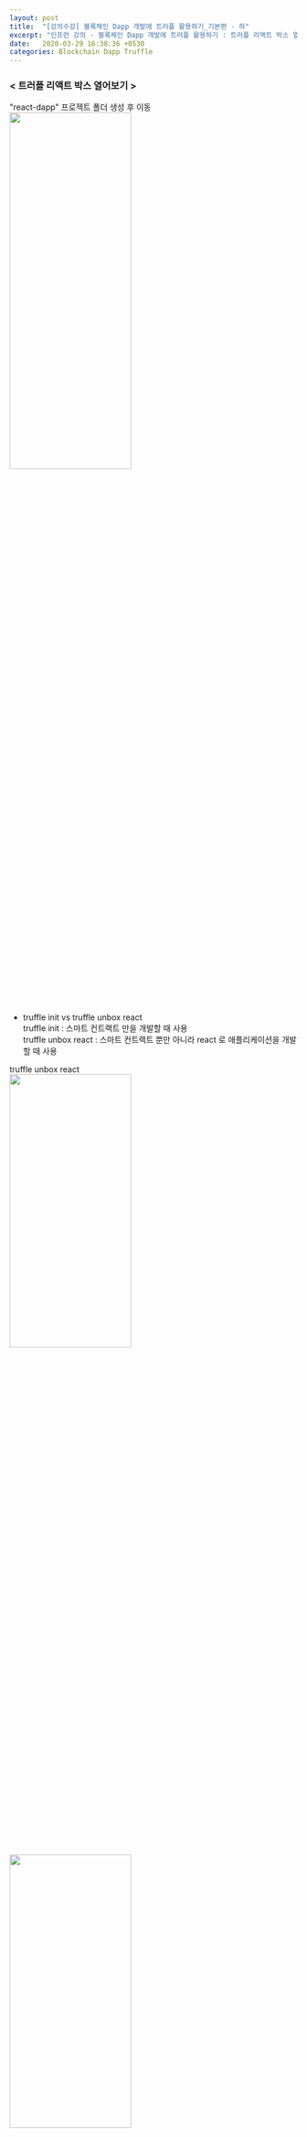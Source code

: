 ```yaml
---
layout: post
title:  "[강의수강] 블록체인 Dapp 개발에 트러플 활용하기_기본편 - 하"
excerpt: "인프런 강의 - 블록체인 Dapp 개발에 트러플 활용하기 : 트러플 리액트 박스 열어보기, 리액트 애플리케이션과 결합하기"
date:   2020-03-29 16:38:36 +0530
categories: Blockchain Dapp Truffle
---
```





<h3>< 트러플 리액트 박스 열어보기 ></h3>

"react-dapp" 프로젝트 폴더 생성 후 이동  
<img src="/assets/imgs/Blockchain&Truffle_24.png" width="65%" height="40%" >

+ truffle init vs truffle unbox react  
        truffle init : 스마트 컨트랙트 만을 개발할 때 사용    
        truffle unbox react : 스마트 컨트랙트 뿐만 아니라 react 로 애플리케이션을 개발할 때 사용


truffle unbox react  
<img src="/assets/imgs/Blockchain&Truffle_25.png" width="65%" height="35%" >
<img src="/assets/imgs/Blockchain&Truffle_26.png" width="65%" height="35%" >


react-dapp 프로젝트의 구조 ( dapp-example 프로젝트와 비교할 때, client 라는 디렉토리가 하나더 생성됨 )   
<img src="/assets/imgs/Blockchain&Truffle_27.png" width="120%" height="100%" >
+ client 디렉토리 : 애플리케이션을 위한 소스폴더  

컴파일 ( truffle compile )  
<img src="/assets/imgs/Blockchain&Truffle_28.png" width="80%" height="45%" >  

컴파일 결과 client/src/contracts 디렉토리에 Json 파일로 생성됨
<img src="/assets/imgs/Blockchain&Truffle_29.png" width="80%" height="45%" > 

컴파일된 Json 파일 App.js 상단에서 import 해서 사용 
  -> 컨트랙트 인스턴스, 메소드 사용 가능 
```
import SimpleStorageContract from "./contracts/SimpleStorage.json";
```

< 리액트 애플리케이션과 결합하기 >

truffle-config.js 파일의 networks 부분 로컬 Ganache 에 맞게 수정 후 배포
```
  networks: {
    develop: {
       host: "127.0.0.1",     // Localhost (default: none)
       port: 7545,            // Standard Ethereum port (default: none)
       network_id: "5777",       // Any network (default: none)
    }
```

getWeb3 -> truffle react box 에서 기본적으로 제공
```
import Web3 from "web3";

const getWeb3 = () =>
  new Promise((resolve, reject) => {
    // Wait for loading completion to avoid race conditions with web3 injection timing.
    window.addEventListener("load", async () => {
      // Modern dapp browsers...
      if (window.ethereum) {
        const web3 = new Web3(window.ethereum); // window.ethereum == 메타마스크
        try {
          // Request account access if needed
          await window.ethereum.enable();
          // Acccounts now exposed
          resolve(web3);
        } catch (error) {
          reject(error);
        }
      }
      // Legacy dapp browsers...
      else if (window.web3) {
        // Use Mist/MetaMask's provider.
        const web3 = window.web3;
        console.log("Injected web3 detected.");
        resolve(web3);
      }
      // Fallback to localhost; use dev console port by default...
      else {
        const provider = new Web3.providers.HttpProvider(
          "http://127.0.0.1:8545"
        );
        const web3 = new Web3(provider);
        console.log("No web3 instance injected, using Local web3.");
        resolve(web3);
      }
    });
  });

export default getWeb3;

```
 
client 디렉토리로 이동 후, npm run start  
<img src="/assets/imgs/Blockchain&Truffle_30.png" width="80%" height="45%" >    
<img src="/assets/imgs/Blockchain&Truffle_31.png" width="80%" height="45%" > 


실습에서 사용할 메타마스크 localhost:7545 계정 추가 필요   
실습에서 사용할 이더 필요 -> 가나슈 계정을 메타마스크에 import 후, localhost:7545 계정으로 이더 전송 

  가나슈 계정을 메타마스크에 import : 내계정 -> 계정 가져오기 -> 개인키 자리에 가나슈 계정 Private Key 입력  
  <img src="/assets/imgs/Blockchain&Truffle_32.png" width="80%" height="45%" >
  <img src="/assets/imgs/Blockchain&Truffle_33.png" width="80%" height="45%" >
  <img src="/assets/imgs/Blockchain&Truffle_34.png" width="80%" height="45%" >
  
  import 한 Ganache 계정에서 localhost:7545 계정으로 이더 10 전송   
   <img src="/assets/imgs/Blockchain&Truffle_35.png" width="80%" height="45%" >
   
   
프로젝트 재시작 ( npm run start )  
  현재 - The stored value : 0
<img src="/assets/imgs/Blockchain&Truffle_36.png" width="80%" height="45%" >


승인 선택 -> The stored value : 5 로 변경됨
<img src="/assets/imgs/Blockchain&Truffle_37.png" width="80%" height="45%" >
  
트랜잭션 내역 확인가능  
<img src="/assets/imgs/Blockchain&Truffle_38.png" width="80%" height="45%" >
<img src="/assets/imgs/Blockchain&Truffle_39.png" width="80%" height="45%" >









